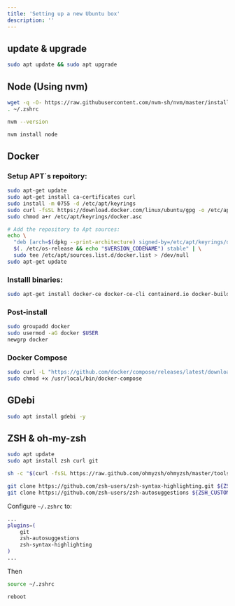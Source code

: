 ```yaml
---
title: 'Setting up a new Ubuntu box'
description: ''
---
```


## update & upgrade

```sh
sudo apt update && sudo apt upgrade
```

## Node (Using nvm)

```sh
wget -q -O- https://raw.githubusercontent.com/nvm-sh/nvm/master/install.sh | bash
. ~/.zshrc
```

```sh
nvm --version
```

```sh
nvm install node
```

##  Docker

### Setup APT´s repoitory:

```sh
sudo apt-get update
sudo apt-get install ca-certificates curl
sudo install -m 0755 -d /etc/apt/keyrings
sudo curl -fsSL https://download.docker.com/linux/ubuntu/gpg -o /etc/apt/keyrings/docker.asc
sudo chmod a+r /etc/apt/keyrings/docker.asc

# Add the repository to Apt sources:
echo \
  "deb [arch=$(dpkg --print-architecture) signed-by=/etc/apt/keyrings/docker.asc] https://download.docker.com/linux/ubuntu \
  $(. /etc/os-release && echo "$VERSION_CODENAME") stable" | \
  sudo tee /etc/apt/sources.list.d/docker.list > /dev/null
sudo apt-get update
```

### Installl binaries:

```sh
sudo apt-get install docker-ce docker-ce-cli containerd.io docker-buildx-plugin docker-compose-plugin
```

### Post-install

```sh
sudo groupadd docker
sudo usermod -aG docker $USER
newgrp docker
```
### Docker Compose

```sh
sudo curl -L "https://github.com/docker/compose/releases/latest/download/docker-compose-$(uname -s)-$(uname -m)" -o /usr/local/bin/docker-compose
sudo chmod +x /usr/local/bin/docker-compose
```

## GDebi

```sh
sudo apt install gdebi -y
```

## ZSH & oh-my-zsh

```sh
sudo apt update
sudo apt install zsh curl git
```


```sh
sh -c "$(curl -fsSL https://raw.github.com/ohmyzsh/ohmyzsh/master/tools/install.sh)"
```

```sh
git clone https://github.com/zsh-users/zsh-syntax-highlighting.git ${ZSH_CUSTOM:-~/.oh-my-zsh/custom}/plugins/zsh-syntax-highlighting
git clone https://github.com/zsh-users/zsh-autosuggestions ${ZSH_CUSTOM:-~/.oh-my-zsh/custom}/plugins/zsh-autosuggestions
```

Configure `~/.zshrc` to:

```sh
...
plugins=(
    git
    zsh-autosuggestions
    zsh-syntax-highlighting
)
...
```

Then

```sh
source ~/.zshrc
```

```sh
reboot
```
